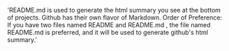 'README.md is used to generate the html summary you see at the bottom of projects. 
Github has their own flavor of Markdown. Order of Preference: If you have two files 
named README and README.md , the file named README.md is preferred, and it will be used
to generate github's html summary.'
